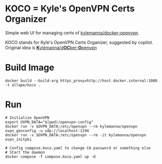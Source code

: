 # KOCO = Kyle's OpenVPN Certs Organizer

Simple web UI for managing certs of [kylemanna/docker-openvpn](https://github.com/kylemanna/docker-openvpn).

KOCO stands for Kyle's OpenVPN Certs Organizer, suggested by copilot.
Original idea is [**K**ylemanna/d**OC**ker-**O**penvpn](https://github.com/kylemanna/docker-openvpn)

# Build Image
```shell
docker build --build-arg https_proxy=http://host.docker.internal:1080 -t allape/koco .
```

# Run
```shell
# Initialize OpenVPN
export OVPN_DATA="$(pwd)/openvpn-config"
docker run -v $OVPN_DATA:/etc/openvpn --rm kylemanna/openvpn ovpn_genconfig -u udp://localhost:1194
docker run -v $OVPN_DATA:/etc/openvpn --rm -it kylemanna/openvpn ovpn_initpki

# Config compose.koco.yaml to change CA password or something else
# Start the daemon
docker compose -f compose.koco.yaml up -d
```
